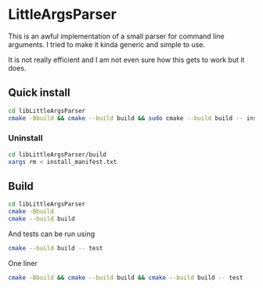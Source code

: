 # LittleArgsParser

This is an awful implementation of a small parser for command line arguments. I tried to make it kinda generic and simple to use.

It is not really efficient and I am not even sure how this gets to work but it does.

## Quick install

```bash
cd libLittleArgsParser
cmake -Bbuild && cmake --build build && sudo cmake --build build -- install
```

### Uninstall 

```bash
cd libLittleArgsParser/build
xargs rm < install_manifest.txt
```

## Build

```bash
cd libLittleArgsParser
cmake -Bbuild
cmake --build build
```

And tests can be run using
```bash
cmake --build build -- test
```

One liner
```bash
cmake -Bbuild && cmake --build build && cmake --build build -- test
```